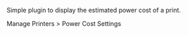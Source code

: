 Simple plugin to display the estimated power cost of a print.

Manage Printers > Power Cost Settings